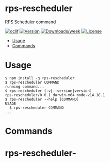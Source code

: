 rps-rescheduler
===============

RPS Scheduler command

[![oclif](https://img.shields.io/badge/cli-oclif-brightgreen.svg)](https://oclif.io)
[![Version](https://img.shields.io/npm/v/rps-rescheduler.svg)](https://npmjs.org/package/rps-rescheduler)
[![Downloads/week](https://img.shields.io/npm/dw/rps-rescheduler.svg)](https://npmjs.org/package/rps-rescheduler)
[![License](https://img.shields.io/npm/l/rps-rescheduler.svg)](https://github.com/jgcondor/rps-rescheduler/blob/master/package.json)

<!-- toc -->
* [Usage](#usage)
* [Commands](#commands)
<!-- tocstop -->
# Usage
<!-- usage -->
```sh-session
$ npm install -g rps-rescheduler
$ rps-rescheduler COMMAND
running command...
$ rps-rescheduler (-v|--version|version)
rps-rescheduler/0.0.1 darwin-x64 node-v14.18.1
$ rps-rescheduler --help [COMMAND]
USAGE
  $ rps-rescheduler COMMAND
...
```
<!-- usagestop -->
# Commands
<!-- commands -->

<!-- commandsstop -->
# rps-rescheduler-
